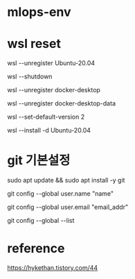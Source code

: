# mlops-env

# wsl reset 

wsl --unregister Ubuntu-20.04

wsl --shutdown

wsl --unregister docker-desktop

wsl --unregister docker-desktop-data

wsl --set-default-version 2

wsl --install -d Ubuntu-20.04

# git 기본설정
sudo apt update && sudo apt install -y git

git config --global user.name "name"

git config --global user.email "email_addr"

git config --global --list

# reference

https://hykethan.tistory.com/44
